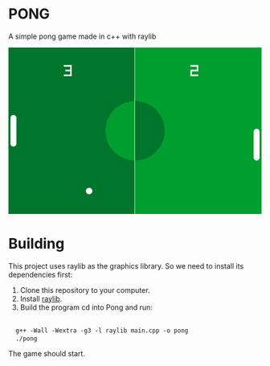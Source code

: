 # PONG

A simple pong game made in c++ with raylib

![example](./screenshot.png)

# Building

This project uses raylib as the graphics library. So we need to install its dependencies first:

1. Clone this repository to your computer.
2. Install [raylib](https://github.com/LuanTSP/Pong.git).
3. Build the program
   cd into Pong and run:

##

      g++ -Wall -Wextra -g3 -l raylib main.cpp -o pong
      ./pong

The game should start.
